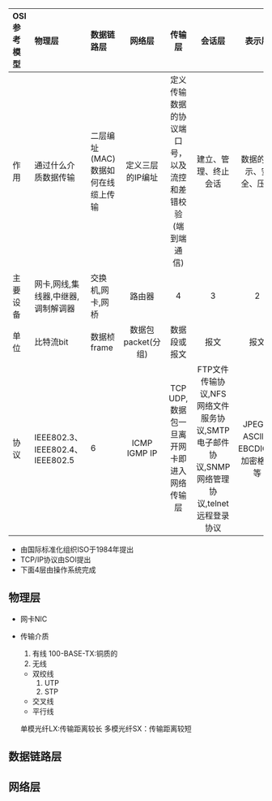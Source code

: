 |OSI参考模型|物理层|数据链路层|网络层|传输层|会话层|表示层|应用层|
|:---|:---|:---|:---:|:---:|:---:|:---:|:---:|
|作用|通过什么介质数据传输|二层编址(MAC)数据如何在线缆上传输|定义三层的IP编址|定义传输数据的协议端口号，以及流控和差错校验(端到端通信)|建立、管理、终止会话|数据的表示、安全、压缩|实现应用进程之间的信息交换|
|主要设备|网卡,网线,集线器,中继器,调制解调器|交换机,网卡,网桥|路由器|4|3|2|1|
|单位|比特流bit|数据桢frame|数据包packet(分组)|数据段或报文|报文|报文|报文|
|协议|IEEE802.3、IEEE802.4、IEEE802.5|6|ICMP IGMP IP|TCP UDP,数据包一旦离开网卡即进入网络传输层|FTP文件传输协议,NFS网络文件服务协议,SMTP电子邮件协议,SNMP网络管理协议,telnet远程登录协议|JPEG、ASCll、EBCDIC、加密格式等|HTTP FTP TFTP SMTP SNMP DNS TELNET HTTPS POP3 DHCP|
* 由国际标准化组织ISO于1984年提出
* TCP/IP协议由SOI提出
* 下面4层由操作系统完成
## 物理层
* 网卡NIC
* 传输介质
  1. 有线
  100-BASE-TX:铜质的
  2. 无线
  
  * 双绞线
    1. UTP    
    2. STP
  * 交叉线
  * 平行线
  
  单模光纤LX:传输距离较长
  多模光纤SX：传输距离较短
## 数据链路层

## 网络层
